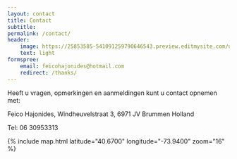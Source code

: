 ```yaml
---
layout: contact
title: Contact
subtitle:
permalink: /contact/
header:
    image: https://25853585-541091259790646543.preview.editmysite.com/uploads/2/5/8/5/25853585/dragende-liefde_orig.jpg
    text: light
formspree:
    email: feicohajonides@hotmail.com
    redirect: /thanks/
---
```


Heeft u vragen, opmerkingen en aanmeldingen kunt u contact opnemen met:

Feico Hajonides,
Windheuvelstraat 3,
6971 JV Brummen
Holland

Tel: 06 30953313


{% include map.html latitude="40.6700" longitude="-73.9400" zoom="16" %}
